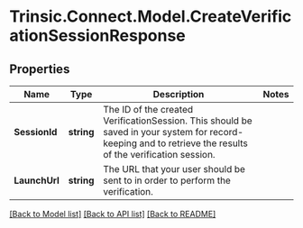 # Trinsic.Connect.Model.CreateVerificationSessionResponse

## Properties

Name | Type | Description | Notes
------------ | ------------- | ------------- | -------------
**SessionId** | **string** | The ID of the created VerificationSession.                This should be saved in your system for record-keeping and to retrieve the results of the verification session. | 
**LaunchUrl** | **string** | The URL that your user should be sent to in order to perform the verification. | 

[[Back to Model list]](../README.md#documentation-for-models) [[Back to API list]](../README.md#documentation-for-api-endpoints) [[Back to README]](../README.md)

